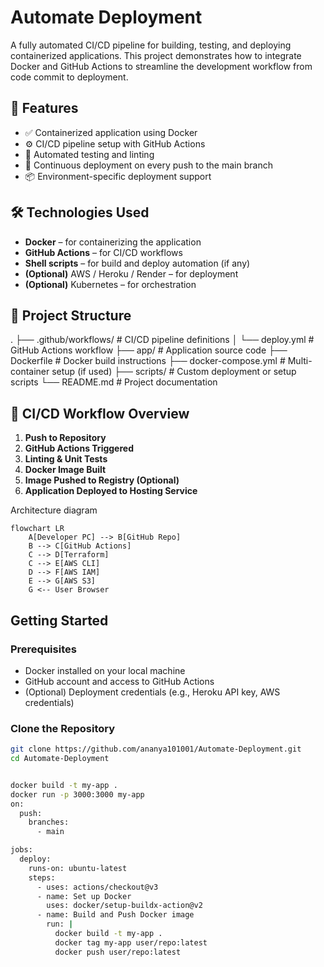 # Automate Deployment

A fully automated CI/CD pipeline for building, testing, and deploying containerized applications. This project demonstrates how to integrate Docker and GitHub Actions to streamline the development workflow from code commit to deployment.

## 📌 Features

- ✅ Containerized application using Docker
- ⚙️ CI/CD pipeline setup with GitHub Actions
- 🧪 Automated testing and linting
- 🚀 Continuous deployment on every push to the main branch
- 📦 Environment-specific deployment support

## 🛠️ Technologies Used

- **Docker** – for containerizing the application
- **GitHub Actions** – for CI/CD workflows
- **Shell scripts** – for build and deploy automation (if any)
- **(Optional)** AWS / Heroku / Render – for deployment
- **(Optional)** Kubernetes – for orchestration

## 📂 Project Structure

.
├── .github/workflows/ # CI/CD pipeline definitions
│ └── deploy.yml # GitHub Actions workflow
├── app/ # Application source code
├── Dockerfile # Docker build instructions
├── docker-compose.yml # Multi-container setup (if used)
├── scripts/ # Custom deployment or setup scripts
└── README.md # Project documentation



## 🚦 CI/CD Workflow Overview

1. **Push to Repository**
2. **GitHub Actions Triggered**
3. **Linting & Unit Tests**
4. **Docker Image Built**
5. **Image Pushed to Registry (Optional)**
6. **Application Deployed to Hosting Service**

Architecture diagram 

```mermaid
flowchart LR
    A[Developer PC] --> B[GitHub Repo]
    B --> C[GitHub Actions]
    C --> D[Terraform]
    C --> E[AWS CLI]
    D --> F[AWS IAM]
    E --> G[AWS S3]
    G <-- User Browser
```

##  Getting Started

### Prerequisites

- Docker installed on your local machine
- GitHub account and access to GitHub Actions
- (Optional) Deployment credentials (e.g., Heroku API key, AWS credentials)

### Clone the Repository

```bash
git clone https://github.com/ananya101001/Automate-Deployment.git
cd Automate-Deployment


docker build -t my-app .
docker run -p 3000:3000 my-app
on:
  push:
    branches:
      - main

jobs:
  deploy:
    runs-on: ubuntu-latest
    steps:
      - uses: actions/checkout@v3
      - name: Set up Docker
        uses: docker/setup-buildx-action@v2
      - name: Build and Push Docker image
        run: |
          docker build -t my-app .
          docker tag my-app user/repo:latest
          docker push user/repo:latest

